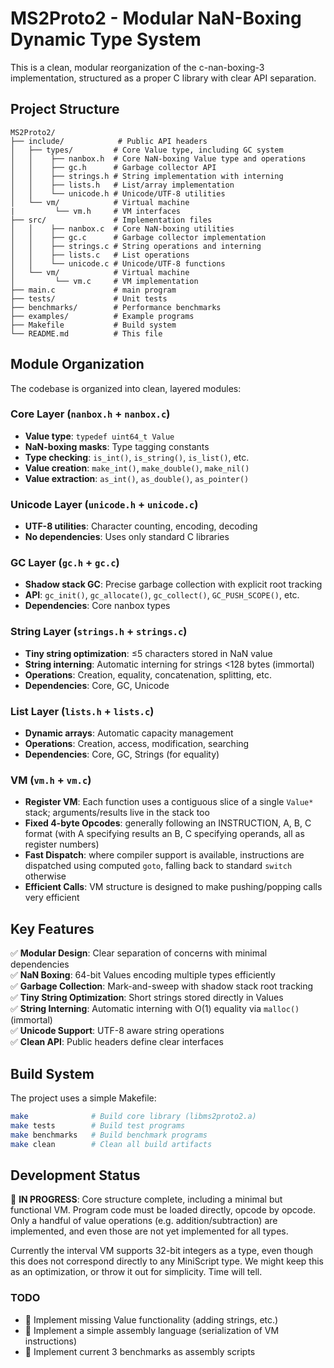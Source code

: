 # MS2Proto2 - Modular NaN-Boxing Dynamic Type System

This is a clean, modular reorganization of the c-nan-boxing-3 implementation, structured as a proper C library with clear API separation.

## Project Structure

```
MS2Proto2/
├── include/            # Public API headers
│   ├── types/         # Core Value type, including GC system
│   │    ├── nanbox.h  # Core NaN-boxing Value type and operations
│   │    ├── gc.h      # Garbage collector API  
│   │    ├── strings.h # String implementation with interning
│   │    ├── lists.h   # List/array implementation
│   │    └── unicode.h # Unicode/UTF-8 utilities
│   └── vm/            # Virtual machine
|         └── vm.h     # VM interfaces
├── src/               # Implementation files
│   │    ├── nanbox.c  # Core NaN-boxing utilities
│   │    ├── gc.c      # Garbage collector implementation
│   │    ├── strings.c # String operations and interning
│   │    ├── lists.c   # List operations
│   │    └── unicode.c # Unicode/UTF-8 functions
│   └── vm/            # Virtual machine
│         └── vm.c     # VM implementation
├── main.c             # main program
├── tests/             # Unit tests
├── benchmarks/        # Performance benchmarks  
├── examples/          # Example programs
├── Makefile           # Build system
└── README.md          # This file
```

## Module Organization

The codebase is organized into clean, layered modules:

### Core Layer (`nanbox.h` + `nanbox.c`)
- **Value type**: `typedef uint64_t Value`
- **NaN-boxing masks**: Type tagging constants
- **Type checking**: `is_int()`, `is_string()`, `is_list()`, etc.
- **Value creation**: `make_int()`, `make_double()`, `make_nil()`
- **Value extraction**: `as_int()`, `as_double()`, `as_pointer()`

### Unicode Layer (`unicode.h` + `unicode.c`) 
- **UTF-8 utilities**: Character counting, encoding, decoding
- **No dependencies**: Uses only standard C libraries

### GC Layer (`gc.h` + `gc.c`)
- **Shadow stack GC**: Precise garbage collection with explicit root tracking
- **API**: `gc_init()`, `gc_allocate()`, `gc_collect()`, `GC_PUSH_SCOPE()`, etc.
- **Dependencies**: Core nanbox types

### String Layer (`strings.h` + `strings.c`)
- **Tiny string optimization**: ≤5 characters stored in NaN value
- **String interning**: Automatic interning for strings <128 bytes (immortal)
- **Operations**: Creation, equality, concatenation, splitting, etc.
- **Dependencies**: Core, GC, Unicode

### List Layer (`lists.h` + `lists.c`)
- **Dynamic arrays**: Automatic capacity management
- **Operations**: Creation, access, modification, searching
- **Dependencies**: Core, GC, Strings (for equality)

### VM (`vm.h` + `vm.c`)
- **Register VM**: Each function uses a contiguous slice of a single `Value*` stack; arguments/results live in the stack too
- **Fixed 4-byte Opcodes**: generally following an INSTRUCTION, A, B, C format (with A specifying results an B, C specifying operands, all as register numbers)
- **Fast Dispatch**: where compiler support is available, instructions are dispatched using computed `goto`, falling back to standard `switch` otherwise
- **Efficient Calls**: VM structure is designed to make pushing/popping calls very efficient

## Key Features

✅ **Modular Design**: Clear separation of concerns with minimal dependencies  
✅ **NaN Boxing**: 64-bit Values encoding multiple types efficiently  
✅ **Garbage Collection**: Mark-and-sweep with shadow stack root tracking  
✅ **Tiny String Optimization**: Short strings stored directly in Values  
✅ **String Interning**: Automatic interning with O(1) equality via `malloc()` (immortal)  
✅ **Unicode Support**: UTF-8 aware string operations  
✅ **Clean API**: Public headers define clear interfaces  

## Build System

The project uses a simple Makefile:

```bash
make              # Build core library (libms2proto2.a)
make tests        # Build test programs
make benchmarks   # Build benchmark programs  
make clean        # Clean all build artifacts
```

## Development Status

🔄 **IN PROGRESS**: Core structure complete, including a minimal but functional VM.  Program code must be loaded directly, opcode by opcode.  Only a handful of value operations (e.g. addition/subtraction) are implemented, and even those are not yet implemented for all types.

Currently the interval VM supports 32-bit integers as a type, even though this does not correspond directly to any MiniScript type.  We might keep this as an optimization, or throw it out for simplicity.  Time will tell.

### TODO
- 🔲 Implement missing Value functionality (adding strings, etc.)
- 🔲 Implement a simple assembly language (serialization of VM instructions)
- 🔲 Implement current 3 benchmarks as assembly scripts


